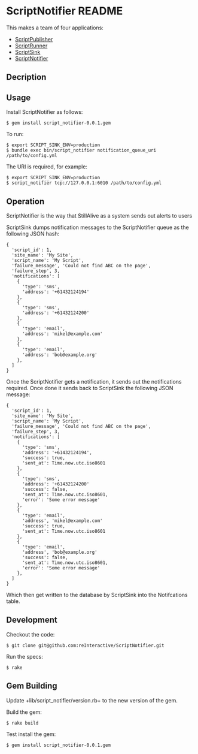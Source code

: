ScriptNotifier README
=========================

This makes a team of four applications:

* [ScriptPublisher](https://github.com/reInteractive/ScriptPublisher)
* [ScriptRunner](https://github.com/reInteractive/ScriptRunner)
* [ScriptSink](https://github.com/reInteractive/ScriptSink)
* [ScriptNotifier](https://github.com/reInteractive/ScriptNotifier)

Decription
--------------------------

Usage
--------------------------

Install ScriptNotifier as follows:

    $ gem install script_notifier-0.0.1.gem

To run:

    $ export SCRIPT_SINK_ENV=production
    $ bundle exec bin/script_notifier notification_queue_uri /path/to/config.yml

The URI is required, for example:

    $ export SCRIPT_SINK_ENV=production
    $ script_notifier tcp://127.0.0.1:6010 /path/to/config.yml


Operation
--------------------------

ScriptNotifier is the way that StillAlive as a system sends out alerts to users

ScriptSink dumps notification messages to the ScriptNotifier queue as the following JSON hash:

    {
      'script_id': 1,
      'site_name': 'My Site',
      'script_name': 'My Script',
      'failure_message', 'Could not find ABC on the page',
      'failure_step', 3,
      'notifications': [
        {
          'type': 'sms',
          'address': '+61432124194'
        },
        {
          'type': 'sms',
          'address': '+61432124200'
        },
        {
          'type': 'email',
          'address': 'mikel@example.com'
        },
        {
          'type': 'email',
          'address': 'bob@example.org'
        },
      ]
    }

Once the ScriptNotifier gets a notification, it sends out the notifications required.  Once done it
sends back to ScriptSink the following JSON message:

    {
      'script_id': 1,
      'site_name': 'My Site',
      'script_name': 'My Script',
      'failure_message', 'Could not find ABC on the page',
      'failure_step', 3,
      'notifications': [
        {
          'type': 'sms',
          'address': '+61432124194',
          'success': true,
          'sent_at': Time.now.utc.iso8601
        },
        {
          'type': 'sms',
          'address': '+61432124200'
          'success': false,
          'sent_at': Time.now.utc.iso8601,
          'error': 'Some error message'
        },
        {
          'type': 'email',
          'address', 'mikel@example.com'
          'success': true,
          'sent_at': Time.now.utc.iso8601
        },
        {
          'type': 'email',
          'address', 'bob@example.org'
          'success': false,
          'sent_at': Time.now.utc.iso8601,
          'error': 'Some error message'
        },
      ]
    }

Which then get written to the database by ScriptSink into the Notifcations table.


Development
-------------------------

Checkout the code:

    $ git clone git@github.com:reInteractive/ScriptNotifier.git

Run the specs:

    $ rake

Gem Building
--------------------------

Update +lib/script_notifier/version.rb+ to the new version of the gem.

Build the gem:

    $ rake build

Test install the gem:

    $ gem install script_notifier-0.0.1.gem
